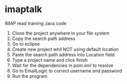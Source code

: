 # imaptalk
IMAP read training Java code
 
1. Clone the project anywhere in your file system 
2. Copy the search path address 
3. Go to eclipse
4. Create new project whil NOT using default location
5. Paste the search path address into Location field
6. Type a project name and click finish
7. Wait for the dependencies in pom.xml to resolve
8. Go to EmailLogic to correct username and password
9. Run the program

